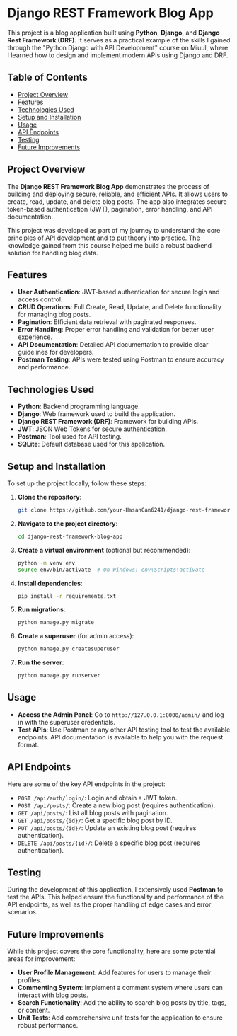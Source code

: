 # Django REST Framework Blog App

This project is a blog application built using **Python**, **Django**, and **Django Rest Framework (DRF)**. It serves as a practical example of the skills I gained through the "Python Django with API Development" course on Miuul, where I learned how to design and implement modern APIs using Django and DRF.

## Table of Contents
- [Project Overview](#project-overview)
- [Features](#features)
- [Technologies Used](#technologies-used)
- [Setup and Installation](#setup-and-installation)
- [Usage](#usage)
- [API Endpoints](#api-endpoints)
- [Testing](#testing)
- [Future Improvements](#future-improvements)

## Project Overview
The **Django REST Framework Blog App** demonstrates the process of building and deploying secure, reliable, and efficient APIs. It allows users to create, read, update, and delete blog posts. The app also integrates secure token-based authentication (JWT), pagination, error handling, and API documentation.

This project was developed as part of my journey to understand the core principles of API development and to put theory into practice. The knowledge gained from this course helped me build a robust backend solution for handling blog data.

## Features
- **User Authentication**: JWT-based authentication for secure login and access control.
- **CRUD Operations**: Full Create, Read, Update, and Delete functionality for managing blog posts.
- **Pagination**: Efficient data retrieval with paginated responses.
- **Error Handling**: Proper error handling and validation for better user experience.
- **API Documentation**: Detailed API documentation to provide clear guidelines for developers.
- **Postman Testing**: APIs were tested using Postman to ensure accuracy and performance.

## Technologies Used
- **Python**: Backend programming language.
- **Django**: Web framework used to build the application.
- **Django REST Framework (DRF)**: Framework for building APIs.
- **JWT**: JSON Web Tokens for secure authentication.
- **Postman**: Tool used for API testing.
- **SQLite**: Default database used for this application.

## Setup and Installation
To set up the project locally, follow these steps:

1. **Clone the repository**:
    ```bash
    git clone https://github.com/your-HasanCan6241/django-rest-framework-blog-app.git
    ```

2. **Navigate to the project directory**:
    ```bash
    cd django-rest-framework-blog-app
    ```

3. **Create a virtual environment** (optional but recommended):
    ```bash
    python -m venv env
    source env/bin/activate  # On Windows: env\Scripts\activate
    ```

4. **Install dependencies**:
    ```bash
    pip install -r requirements.txt
    ```

5. **Run migrations**:
    ```bash
    python manage.py migrate
    ```

6. **Create a superuser** (for admin access):
    ```bash
    python manage.py createsuperuser
    ```

7. **Run the server**:
    ```bash
    python manage.py runserver
    ```

## Usage
- **Access the Admin Panel**: Go to `http://127.0.0.1:8000/admin/` and log in with the superuser credentials.
- **Test APIs**: Use Postman or any other API testing tool to test the available endpoints. API documentation is available to help you with the request format.

## API Endpoints
Here are some of the key API endpoints in the project:

- `POST /api/auth/login/`: Login and obtain a JWT token.
- `POST /api/posts/`: Create a new blog post (requires authentication).
- `GET /api/posts/`: List all blog posts with pagination.
- `GET /api/posts/{id}/`: Get a specific blog post by ID.
- `PUT /api/posts/{id}/`: Update an existing blog post (requires authentication).
- `DELETE /api/posts/{id}/`: Delete a specific blog post (requires authentication).

## Testing
During the development of this application, I extensively used **Postman** to test the APIs. This helped ensure the functionality and performance of the API endpoints, as well as the proper handling of edge cases and error scenarios.

## Future Improvements
While this project covers the core functionality, here are some potential areas for improvement:
- **User Profile Management**: Add features for users to manage their profiles.
- **Commenting System**: Implement a comment system where users can interact with blog posts.
- **Search Functionality**: Add the ability to search blog posts by title, tags, or content.
- **Unit Tests**: Add comprehensive unit tests for the application to ensure robust performance.

